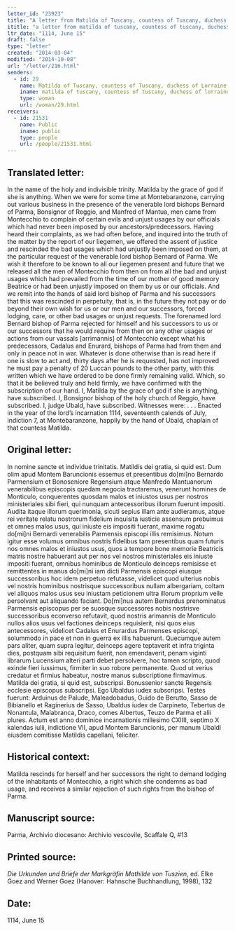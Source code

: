 ```yaml
---
letter_id: "23923"
title: "A letter from Matilda of Tuscany, countess of Tuscany, duchess of Lorraine (1114, June 15)"
ititle: "a letter from matilda of tuscany, countess of tuscany, duchess of lorraine (1114, june 15)"
ltr_date: "1114, June 15"
draft: false
type: "letter"
created: "2014-03-04"
modified: "2014-10-08"
url: "/letter/216.html"
senders:
  - id: 29
    name: Matilda of Tuscany, countess of Tuscany, duchess of Lorraine
    iname: matilda of tuscany, countess of tuscany, duchess of lorraine
    type: woman
    url: /woman/29.html
receivers:
  - id: 21531
    name: Public
    iname: public
    type: people
    url: /people/21531.html
---
```

<h2> Translated letter:</h2>In the name of the holy and indivisible trinity.  Matilda by the grace of god if she is anything.
When we were for some time at Montebaranzone, carrying out various business in the presence of the venerable lord bishops Bernard of Parma, Bonsignor of Reggio, and Manfred of Mantua, men came from Montecchio to complain of certain evils and unjust usages by our officials which had never been imposed by our ancestors/predecessors.  Having heard their complaints, as we had often before, and inquired into the truth of the matter by the report of our liegemen, we offered the assent of justice and rescinded the bad usages which had unjustly been imposed on them, at the particular request of the venerable lord bishop Bernard of Parma.  We wish it therefore to be known to all our liegemen present and future that we released all the men of Montecchio from then on from all the bad and unjust usages which had prevailed from the time of our mother of good memory Beatrice or had been unjustly imposed on them by us or our officials.  And we remit into the hands of said lord bishop of Parma and his successors that this was rescinded in perpetuity, that is, in the future they not pay or do beyond their own wish for us or our men and our successors, forced lodging, care, or other bad usages or unjust requests.  The forenamed lord Bernard bishop of Parma rejected for himself and his successors to us or our successors that he would require from then on any other usages or actions from our vassals [arrimannis] of Montecchio except what his predecessors, Cadalus and Enurard, bishops of Parma had from them and only in peace not in war.  Whatever is done otherwise than is read here if one is slow to act and, thirty days after he is requested, has not improved he must pay a penalty of 20 Luccan pounds to the other party, with this written which we have ordered to be done firmly remaining valid.  Which, so that it be believed truly and held firmly, we have confirmed with the subscription of our hand.
I, Matilda by the grace of god if she is anything, have subscribed.
I, Bonsignor bishop of the holy church of Reggio, have subscribed.
I, judge Ubald, have subscribed.
Witnesses were: . . .
Enacted in the year of the lord’s incarnation 1114, seventeenth calends of July, indiction 7, at Montebaranzone, happily by the hand of Ubald, chaplain of that countess Matilda.
<h2 class="mt-4"> Original letter:</h2>In nomine sancte et individue trinitatis.  Matildis dei gratia, si quid est.  Dum olim apud Montem Baruncionis essemus et presentibus do[mi]no Bernardo Parmensium et Bonoseniore Regensium atque Manfredo Mantuanorum venerabilibus episcopis quedam negocia tractaremus, venerunt homines de Monticulo, conquerentes quosdam malos et iniustos usus per nostros ministeriales sibi fieri, qui nunquam antecessoribus illorum fuerunt impositi.  Audita itaque illorum querimonia, sicuti sepius illam ante audieramus, atque rei veritate relatu nostrorum fidelium inquisita iusticie assensum prebuimus et omnes malos usus, qui iniuste eis impositi fuerant, maxime rogatu do[mi]ni Bernardi venerabilis Parmensis episcopi illis remisimus.  Notum igitur esse volumus omnibus nostris fidelibus tam presentibus quam futuris nos omnes malos et iniustos usus, quos a tempore bone memorie Beatricis matris nostre habuerant aut per nos vel nostros ministeriales eis iniuste impositi fuerant, omnibus hominibus de Monticulo deinceps remisisse et remittentes in manus do[mi]ni iam dicti Parmensis episcopi eiusque successoribus hoc idem perpetuo refutasse, videlicet quod ulterius nobis vel nostris hominibus nostrisque successoribus nullam albergariam, coltam vel aliquos malos usus seu iniustam peticionem ultra illorum proprium velle persolvant aut aliquando faciant.    Do[mi]nus autem Bernardus prenominatus Parmensis episcopus per se suosque successores nobis nostrisve successoribus econverso refutavit, quod nostris arimannis de Monticulo nullos alios usus vel factiones deinceps requisierit, nisi quos eius antecessores, videlicet Cadalus et Enurardus Parmenses episcopi, solummodo in pace et non in guerra ex illis habuerunt.  Quecumque autem pars aliter, quam supra legitur, deinceps agere teptaverit et infra triginta dies, postquam sibi requisitum fuerit, non emendaverit, penam viginti librarum Lucensium alteri parti debet persolvere, hoc tamen scripto, quod exinde fieri iussimus, firmiter in suo robore permanente.  Quod ut verius credatur et firmius habeatur, nostre manus subscriptione firmavimus.
Matilda dei gratia, si quid est, subscripsi.
Bonussenior sancte Regensis ecclesie episcopus subscripsi.
Ego Ubaldus iudex subscripsi.
Testes fuerunt:  Arduinus de Palude, Maleadobadus, Guido de Berutto, Sasso de Bibianello et Raginerius de Sasso, Ubaldus iudex de Carpineto, Tebertus de Nonantula, Malabranca, Draco, comes Albertus, Teuzo de Parma et alii plures.
Actum est anno dominice incarnationis millesimo CXIIII, septimo X kalendas iulii, indictione VII, apud Montem Baruncionis, per manum Ubaldi eiusdem comitisse Matildis capellani, feliciter.
<h2 class="mt-4"> Historical context:</h2>Matilda rescinds for herself and her successors the right to demand lodging of the inhabitants of Montecchio, a right which she condemns as bad usage, and receives a similar rejection of such rights from the bishop of Parma.
<h2 class="mt-4"> Manuscript source:</h2>Parma, Archivio diocesano:  Archivio vescovile, Scaffale Q, #13
<h2 class="mt-4"> Printed source:</h2><p><em>Die Urkunden und Briefe der Markgräfin Mathilde von Tuszien</em>, ed. Elke Goez and Werner Goez (Hanover: Hahnsche Buchhandlung, 1998), 132</p><h2 class="mt-4"> Date:</h2>1114, June 15